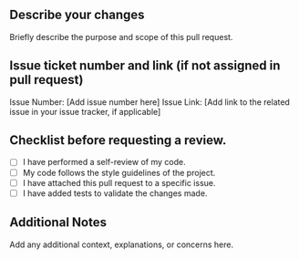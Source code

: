 ## Describe your changes
Briefly describe the purpose and scope of this pull request.

## Issue ticket number and link (if not assigned in pull request)
Issue Number: [Add issue number here]
Issue Link: [Add link to the related issue in your issue tracker, if applicable]

## Checklist before requesting a review.
- [ ] I have performed a self-review of my code.
- [ ] My code follows the style guidelines of the project.
- [ ] I have attached this pull request to a specific issue.
- [ ] I have added tests to validate the changes made.

## Additional Notes
Add any additional context, explanations, or concerns here.
